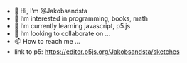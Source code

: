 - 👋 Hi, I’m @Jakobsandsta
- 👀 I’m interested in programming, books, math
- 🌱 I’m currently learning javascript, p5.js
- 💞️ I’m looking to collaborate on ...
- 📫 How to reach me ...
- link to p5: https://editor.p5js.org/Jakobsandsta/sketches

<!---
Jakobsandsta/Jakobsandsta is a ✨ special ✨ repository because its `README.md` (this file) appears on your GitHub profile.
You can click the Preview link to take a look at your changes.
--->
